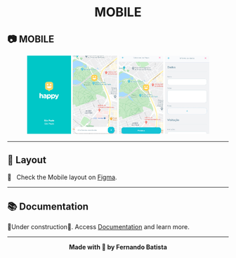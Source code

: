 <h1 align="center">MOBILE</h1>

<h2>	📷 MOBILE</h2>
<div align='center'>

<img src="../.github/happysplash.png" width=20% height=2%/> <img src="../.github/happylanding.png" width=20% height=20%/> <img src="../.github/happyselect.png" width=20% height=20%/> <img src="../.github/happymobileform.png" width=20% height=20%/>


</div>

------------
<h2>🔖 Layout</h2>
<div align="justify">

📱 &nbsp; Check the Mobile layout on <a href="https://www.figma.com/file/dx2HBOkZup8P6xEWhXY6L3/Happy-Mobile">Figma</a>.

------------

<h2>📚 Documentation</h2>

🚧Under construction🚧.
Access <a href="https://github.com/Nandosbx/Happy-App/blob/master/DOCUMENTATION.md">Documentation</a> and learn more.

------------

<footer align="center">
 <strong align="center">Made with 💜 by Fernando Batista</strong>
</footer>
